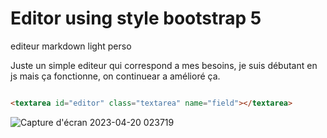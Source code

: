# Editor using style bootstrap 5

editeur markdown light perso 

Juste un simple editeur qui correspond a mes besoins, je suis débutant en js mais ça fonctionne, on continuear a amélioré ça.

```html

<textarea id="editor" class="textarea" name="field"></textarea>

```

![Capture d'écran 2023-04-20 023719](https://user-images.githubusercontent.com/8920228/233228076-990c9ef0-23c8-469c-bab6-9b1c97489936.png)

